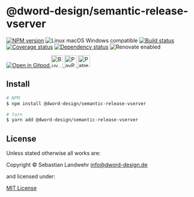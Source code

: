 <!-- TITLE/ -->
# @dword-design/semantic-release-vserver
<!-- /TITLE -->

<!-- BADGES/ -->
[![NPM version](https://img.shields.io/npm/v/@dword-design/semantic-release-vserver.svg)](https://npmjs.org/package/@dword-design/semantic-release-vserver)
![Linux macOS Windows compatible](https://img.shields.io/badge/os-linux%20%7C%C2%A0macos%20%7C%C2%A0windows-blue)
[![Build status](https://github.com/dword-design/semantic-release-vserver/workflows/build/badge.svg)](https://github.com/dword-design/semantic-release-vserver/actions)
[![Coverage status](https://img.shields.io/coveralls/dword-design/semantic-release-vserver)](https://coveralls.io/github/dword-design/semantic-release-vserver)
[![Dependency status](https://img.shields.io/david/dword-design/semantic-release-vserver)](https://david-dm.org/dword-design/semantic-release-vserver)
![Renovate enabled](https://img.shields.io/badge/renovate-enabled-brightgreen)

<a href="https://gitpod.io/#https://github.com/dword-design/bar">
  <img src="https://gitpod.io/button/open-in-gitpod.svg" alt="Open in Gitpod">
</a><a href="https://www.buymeacoffee.com/dword">
  <img
    src="https://www.buymeacoffee.com/assets/img/guidelines/download-assets-sm-2.svg"
    alt="Buy Me a Coffee"
    height="32"
  >
</a><a href="https://paypal.me/SebastianLandwehr">
  <img
    src="https://dword-design.de/images/paypal.svg"
    alt="PayPal"
    height="32"
  >
</a><a href="https://www.patreon.com/dworddesign">
  <img
    src="https://dword-design.de/images/patreon.svg"
    alt="Patreon"
    height="32"
  >
</a>
<!-- /BADGES -->

<!-- DESCRIPTION/ -->

<!-- /DESCRIPTION -->

<!-- INSTALL/ -->
## Install

```bash
# NPM
$ npm install @dword-design/semantic-release-vserver

# Yarn
$ yarn add @dword-design/semantic-release-vserver
```
<!-- /INSTALL -->

<!-- LICENSE/ -->
## License

Unless stated otherwise all works are:

Copyright &copy; Sebastian Landwehr <info@dword-design.de>

and licensed under:

[MIT License](https://opensource.org/licenses/MIT)
<!-- /LICENSE -->
